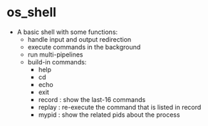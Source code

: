 # os_shell
* A basic shell with some functions:
  * handle input and output redirection
  * execute commands in the background
  * run multi-pipelines
  * build-in commands:
    * help
    * cd
    * echo
    * exit
    * record : show the last-16 commands
    * replay :  re-execute the command that is listed in record
    * mypid : show the related pids about the process
   
